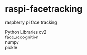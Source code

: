 # raspi-facetracking
raspberry pi face tracking

Python Libraries
cv2<br>
face_recognition<br>
numpy<br>
pickle<br>
